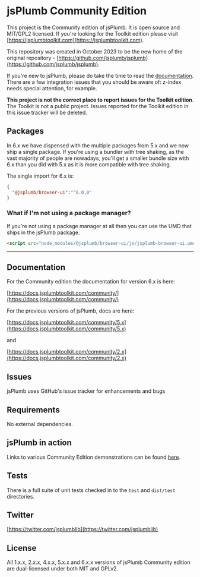 # jsPlumb Community Edition

This project is the Community edition of jsPlumb. It is open source and MIT/GPL2 licensed. If you're looking for the Toolkit edition please visit [https://jsplumbtoolkit.com](https://jsplumbtoolkit.com).

This repository was created in October 2023 to be the new home of the original repository - [https://github.com/jsplumb/jsplumb](https://github.com/jsplumb/jsplumb).

If you're new to jsPlumb, please do take the time to read the [documentation](https://docs.jsplumbtoolkit.com/community/). 
There are a few integration issues that you should be aware of: z-index needs special attention, for example.

**This project is not the correct place to report issues for the Toolkit edition**. The Toolkit is not a public project. Issues reported for the Toolkit edition in this issue tracker will be deleted.


## Packages

In 6.x we have dispensed with the multiple packages from 5.x and we now ship a single package. If you're using a bundler with tree shaking, as the vast majority of people are nowadays, you'll get a smaller bundle size with 6.x than you did with 5.x as it is more compatible with tree shaking.

The single import for 6.x is:

```json
{
  "@jsplumb/browser-ui":"^6.0,0"
}
``` 

### What if I'm not using a package manager?

If you're not using a package manager at all then you can use the UMD that ships in the jsPlumb package.

```html
<script src="node_modules/@jsplumb/browser-ui/js/jsplumb-browser-ui.umd.js"></script>
```

---

## Documentation

For the Community edition the documentation for version 6.x is here:

[https://docs.jsplumbtoolkit.com/community/](https://docs.jsplumbtoolkit.com/community/)

For the previous versions of jsPlumb, docs are here:

[https://docs.jsplumbtoolkit.com/community/5.x](https://docs.jsplumbtoolkit.com/community/5.x)

and

[https://docs.jsplumbtoolkit.com/community/2.x](https://docs.jsplumbtoolkit.com/community/2.x)


## Issues

jsPlumb uses GitHub's issue tracker for enhancements and bugs

## Requirements

No external dependencies.

## jsPlumb in action

Links to various Community Edition demonstrations can be found [here](https://community.jsplumbtoolkit.com).

## Tests

There is a full suite of unit tests checked in to the `test` and `dist/test` directories.

## Twitter

[https://twitter.com/jsplumblib](https://twitter.com/jsplumblib)

## License

All 1.x.x, 2.x.x, 4.x.x, 5.x.x and 6.x.x versions of jsPlumb Community edition are dual-licensed under both MIT and GPLv2. 
